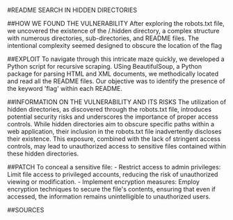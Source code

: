 #README SEARCH IN HIDDEN DIRECTORIES

##HOW WE FOUND THE VULNERABILITY
After exploring the robots.txt file, we uncovered the existence of the /.hidden directory, a complex structure with numerous directories, sub-directories, and README files. The intentional complexity seemed designed to obscure the location of the flag

##EXPLOIT
To navigate through this intricate maze quickly, we developed a Python script for recursive scraping. USing BeautifulSoup, a Python package for parsing HTML and XML documents, we methodically located and read all the README files. Our objective was to identify the presence of the keyword 'flag' within each README.

##INFORMATION ON THE VULNERABILITY AND ITS RISKS
The utilization of hidden directories, as discovered through the robots.txt file, introduces potential security risks and underscores the importance of proper access controls. While hidden directories aim to obscure specific paths within a web application, their inclusion in the robots.txt file inadvertently discloses their existence. This exposure, combined with the lack of stringent access controls, may lead to unauthorized access to sensitive files contained within these hidden directories. 

##PATCH
To conceal a sensitive file:
    - Restrict access to admin privileges:
        Limit file access to privileged accounts, reducing the risk of unauthorized viewing or modification.
    - Implement encryption measures:
        Employ encryption techniques to secure the file's contents, ensuring that even if accessed, the information remains unintelligible to unauthorized users.

##SOURCES

